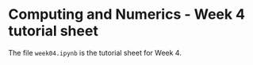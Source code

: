 # Computing and Numerics - Week 4 tutorial sheet

The file `week04.ipynb` is the tutorial sheet for Week 4.
